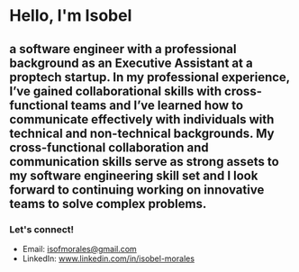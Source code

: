 # Hello, I'm Isobel 

## a software engineer with a professional background as an Executive Assistant at a proptech startup. In my professional experience, I’ve gained collaborational skills with cross-functional teams and I’ve learned how to communicate effectively with individuals with technical and non-technical backgrounds. My cross-functional collaboration and communication skills serve as strong assets to my software engineering skill set and I look forward to continuing working on innovative teams to solve complex problems. 

### Let's connect!

- Email: isofmorales@gmail.com
- LinkedIn: www.linkedin.com/in/isobel-morales


<!--
**isobelmorales/isobelmorales** is a ✨ _special_ ✨ repository because its `README.md` (this file) appears on your GitHub profile.

Here are some ideas to get you started:

- 🔭 I’m currently working on ...
- 🌱 I’m currently learning ...
- 👯 I’m looking to collaborate on ...
- 🤔 I’m looking for help with ...
- 💬 Ask me about ...
- 📫 How to reach me: ...
- 😄 Pronouns: ...
- ⚡ Fun fact: ...
-->
